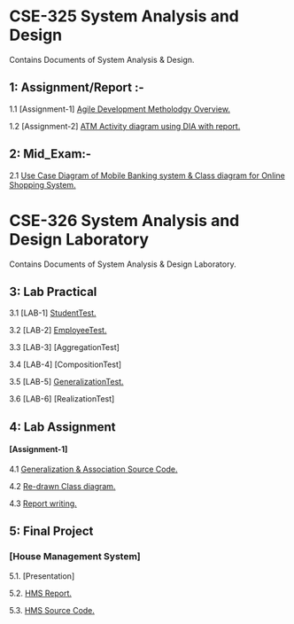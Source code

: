 # CSE-325 System Analysis and Design
Contains Documents of System Analysis & Design. 

## 1: Assignment/Report :-
1.1 [Assignment-1]    [Agile Development Metholodgy Overview.](https://github.com/MinulHassanLizon/System-Analysis-and-Design/blob/MinulHassanLizon-Assignment-1/Agile%20development.pdf/)

1.2 [Assignment-2]    [ATM Activity diagram using DIA with report.](https://github.com/MinulHassanLizon/System-Analysis-and-Design/blob/MinulHassanLizon-Assignment-1/ATM%20Activity%20diagram%20using%20DIA%20with%20report.pdf/)
## 2: Mid_Exam:-
2.1 [Use Case Diagram of Mobile Banking system & Class diagram for Online Shopping System.](https://github.com/MinulHassanLizon/System-Analysis-and-Design/blob/MinulHassanLizon-Assignment-1/Mid_lizon.pdf)

# CSE-326 System Analysis and Design Laboratory 
Contains Documents of System Analysis & Design Laboratory. 

## 3: Lab Practical
3.1 [LAB-1]   [StudentTest.](https://github.com/MinulHassanLizon/System-Analysis-and-Design/tree/MinulHassanLizon-Assignment-1/Lab_1/StudentTest/)

3.2 [LAB-2]   [EmployeeTest.](https://github.com/MinulHassanLizon/System-Analysis-and-Design/tree/MinulHassanLizon-Assignment-1/Lab_2/EmployeeTest)

3.3 [LAB-3]    [AggregationTest]

3.4 [LAB-4]    [CompositionTest]

3.5 [LAB-5]     [GeneralizationTest.](https://github.com/MinulHassanLizon/System-Analysis-and-Design/tree/MinulHassanLizon-Assignment-1/Lab%205/)

3.6 [LAB-6]    [RealizationTest]


## 4: Lab Assignment
#### [Assignment-1]
4.1 [Generalization & Association Source Code.](https://github.com/MinulHassanLizon/System-Analysis-and-Design/tree/MinulHassanLizon-Assignment-1/Lab_Assignment%201/Association/)

4.2 [Re-drawn Class diagram.](https://github.com/MinulHassanLizon/System-Analysis-and-Design/blob/MinulHassanLizon-Assignment-1/Lab_Assignment%201/Class%20diagram.png)

4.3 [Report writing.](https://github.com/MinulHassanLizon/System-Analysis-and-Design/blob/MinulHassanLizon-Assignment-1/Lab_Assignment%201/Generalization%20%26%20Association.pdf/)


## 5: Final Project
### [House Management System]

5.1. [Presentation]

5.2. [HMS Report.](https://github.com/MinulHassanLizon/System-Analysis-and-Design/blob/MinulHassanLizon-Assignment-1/House--Management-system/HMS%20Report%20Lizon.pdf)

5.3. [HMS Source Code.](https://github.com/MinulHassanLizon/System-Analysis-and-Design/tree/MinulHassanLizon-Assignment-1/House--Management-system/House-Rent-Management)

